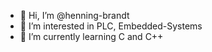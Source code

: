 - 👋 Hi, I’m @henning-brandt
- 👀 I’m interested in PLC, Embedded-Systems
- 🌱 I’m currently learning C and C++
